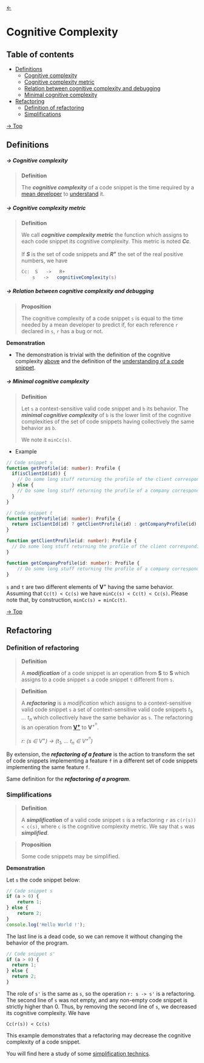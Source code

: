 [<-](README.md)
# Cognitive Complexity

## Table of contents

* [Definitions](#definitions)
    * [Cognitive complexity](#--cognitive-complexity)
    * [Cognitive complexity metric](#--cognitive-complexity-metric)
    * [Relation between cognitive complexity and debugging](#--relation-between-cognitive-complexity-and-debugging)
    * [Minimal cognitive complexity](#--minimal-cognitive-complexity)
* [Refactoring](#refactoring)
    * [Definition of refactoring](#definition-of-refactoring)
    * [Simplifications](#simplifications)

[-> Top](#cognitive-complexity)
## Definitions

##### -> Cognitive complexity
> **Definition**
> 
> The ***cognitive complexity*** of a code snippet is the time required by a [mean developer](mean-developer.md) to [understand](understanding.md#--understanding-of-code-snippets) it.


##### -> Cognitive complexity metric
> **Definition**
>
> We call ***cognitive complexity metric*** the function which assigns to each code snippet its cognitive complexity. This metric is noted ***Cc***.
>
> If ***S*** is the set of code snippets and ***R<sup>+</sup>*** the set of the real positive numbers, we have
> ```ts
> Cc:  S   ->   R+
>     s   ->   cognitiveComplexity(s)
> ```


##### -> Relation between cognitive complexity and debugging
> **Proposition**
>
> The cognitive complexity of a code snippet `s` is equal to the time needed by a mean developer to predict if, for each reference `r` declared in `s`, `r` has a bug or not.

**Demonstration**

* The demonstration is trivial with the definition of the cognitive complexity [above](#--cognitive-complexity) and the definition of the [understanding of a code snippet](understanding.md#--understanding-of-code-snippets).


##### -> Minimal cognitive complexity
> **Definition**
>
> Let `s` a context-sensitive valid code snippet and `b` its behavior.
> The ***minimal cognitive complexity*** of `b` is the lower limit of the cognitive complexities of the set of code snippets having collectively the same behavior as `b`.
>
> We note it `minCc(s)`.

* Example

```ts
// Code snippet s
function getProfile(id: number): Profile {
  if(isClientId(id)) {
    // Do some long stuff returning the profile of the client corresponding to the given id
  } else {
    // Do some long stuff returning the profile of a company corresponding to the given id
  }
}
```

```ts
// Code snippet t
function getProfile(id: number): Profile {
  return isClientId(id) ? getClientProfile(id) : getCompanyProfile(id);
}

function getClientProfile(id: number): Profile {
  // Do some long stuff returning the profile of the client corresponding to the given id
}

function getCompanyProfile(id: number): Profile {
	// Do some long stuff returning the profile of a company corresponding to the given id
}
```

`s` and `t` are two different elements of **V**<sup>+</sup> having the same behavior. Assuming that `Cc(t) < Cc(s)` we have `minCc(s) < Cc(t) < Cc(s)`. Please note that, by construction, `minCc(s) = minCc(t)`.

[-> Top](#cognitive-complexity)
## Refactoring

### Definition of refactoring

> **Definition**
>
> A ***modification*** of a code snippet is an operation from **S** to **S** which assigns to a code snippet `s` a code snippet `t` different from `s`.

> **Definition**
>
> A ***refactoring*** is a *modification* which assigns to a context-sensitive valid code snippet `s` a set of context-sensitive valid code snippets *t<sub>1</sub>, ... t<sub>n</sub>* which collectively have the same behavior as `s`. The refactoring is an operation from **[V<sup>+</sup>](code-snippets-tmp.md#valid-code-snippets)** to **V**<sup>+<sup>n</sup></sup>.
>
> *r: (s ∈ V<sup>+</sup>) -> (t<sub>1</sub>, ... t<sub>n</sub> ∈ V<sup>+<sup>n</sup></sup>)*

By extension, the ***refactoring of a feature*** is the action to transform the set of code snippets implementing a feature `f` in a different set of code snippets implementing the same feature `f`.

Same definition for the ***refactoring of a program***.


### Simplifications

> **Definition**
>
> A ***simplification*** of a valid code snippet `s` is a refactoring `r` as `c(r(s)) < c(s)`, where `c` is the cognitive complexity metric. We say that `s` was ***simplified***.

> **Proposition**
>
> Some code snippets may be simplified.

**Demonstration**

Let `s` the code snippet below:

```ts
// Code snippet s
if (a > 0) { 
	return 1; 
} else {
	return 2;
}
console.log('Hello World !');
```
The last line is a dead code, so we can remove it without changing the behavior of the program.

```ts
// Code snippet s'
if (a > 0) {
  return 1;
} else {
  return 2;
}
```

The role of `s'` is the same as `s`, so the operation `r: s -> s'` is a refactoring. The second line of `s` was not empty, and any non-empty code snippet is strictly higher than 0. Thus, by removing the second line of `s`, we decreased its cognitive complexity. We have

`Cc(r(s)) < Cc(s)`

This example demonstrates that a refactoring may decrease the cognitive complexity of a code snippet.

You will find here a study of some [simplification technics](simplification-technics.md).
